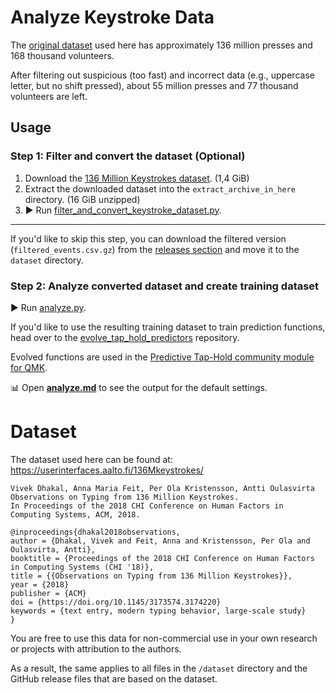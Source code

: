# Analyze Keystroke Data

The [original dataset](#dataset) used here has approximately 136 million presses and 168 thousand volunteers.

After filtering out suspicious (too fast) and incorrect data (e.g., uppercase letter, but no shift pressed), about 55 million presses and 77 thousand volunteers are left.

## Usage

### Step 1: Filter and convert the dataset (Optional)

1. Download the [136 Million Keystrokes dataset](https://userinterfaces.aalto.fi/136Mkeystrokes/). (1,4 GiB)
2. Extract the downloaded dataset into the `extract_archive_in_here` directory. (16 GiB unzipped)
3. ▶️ Run [filter_and_convert_keystroke_dataset.py](filter_and_convert_keystroke_dataset.py).

---

If you'd like to skip this step, you can download the filtered version (`filtered_events.csv.gz`) from the [releases section](https://github.com/jgandert/analyze_keystroke_data/releases) and move it to the `dataset` directory.

### Step 2: Analyze converted dataset and create training dataset

▶️ Run [analyze.py](analyze.py).

If you'd like to use the resulting training dataset to train prediction functions, head over to the [evolve_tap_hold_predictors](https://github.com/jgandert/evolve_tap_hold_predictors) repository.

Evolved functions are used in the [Predictive Tap-Hold community module for QMK](https://github.com/jgandert/qmk_modules/predictive_tap_hold).

📊 Open [**analyze.md**](analyze.md) to see the output for the default settings.

# Dataset

The dataset used here can be found at: https://userinterfaces.aalto.fi/136Mkeystrokes/

```
Vivek Dhakal, Anna Maria Feit, Per Ola Kristensson, Antti Oulasvirta
Observations on Typing from 136 Million Keystrokes. 
In Proceedings of the 2018 CHI Conference on Human Factors in Computing Systems, ACM, 2018.

@inproceedings{dhakal2018observations,
author = {Dhakal, Vivek and Feit, Anna and Kristensson, Per Ola and Oulasvirta, Antti},
booktitle = {Proceedings of the 2018 CHI Conference on Human Factors in Computing Systems (CHI '18)},
title = {{Observations on Typing from 136 Million Keystrokes}},
year = {2018}
publisher = {ACM}
doi = {https://doi.org/10.1145/3173574.3174220}
keywords = {text entry, modern typing behavior, large-scale study}
}
```

You are free to use this data for non-commercial use in your own research or projects with attribution to the authors.

As a result, the same applies to all files in the `/dataset` directory and the GitHub release files that are based on the dataset.